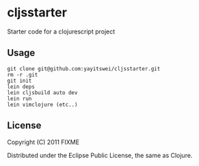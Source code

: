 # cljsstarter

Starter code for a clojurescript project

## Usage

```'bash
git clone git@github.com:yayitswei/cljsstarter.git
rm -r .git
git init
lein deps
lein cljsbuild auto dev
lein run
lein vimclojure (etc..)
```

## License

Copyright (C) 2011 FIXME

Distributed under the Eclipse Public License, the same as Clojure.

